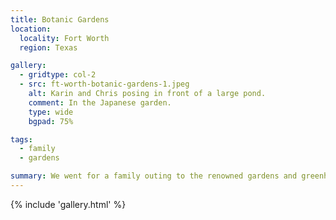 ```yaml
---
title: Botanic Gardens
location:
  locality: Fort Worth
  region: Texas

gallery:
  - gridtype: col-2
  - src: ft-worth-botanic-gardens-1.jpeg
    alt: Karin and Chris posing in front of a large pond.
    comment: In the Japanese garden.
    type: wide
    bgpad: 75%

tags:
  - family
  - gardens

summary: We went for a family outing to the renowned gardens and greenhouse near downtown.
---
```


{% include 'gallery.html' %}
